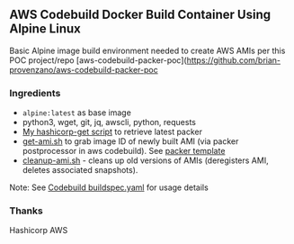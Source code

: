 
## AWS Codebuild Docker Build Container Using Alpine Linux
Basic Alpine image build environment needed to create AWS AMIs per this POC project/repo [aws-codebuild-packer-poc](https://github.com/brian-provenzano/aws-codebuild-packer-poc


### Ingredients
- `alpine:latest` as base image
- python3, wget, git, jq, awscli, python, requests
- [My hashicorp-get script](https://github.com/brian-provenzano/hashicorp-get) to retrieve latest packer
- [get-ami.sh](https://github.com/brian-provenzano/aws-codebuild-alpine-container/blob/master/get-ami.sh) to grab image ID of newly built AMI (via packer postprocessor in aws codebuild). See [packer template](https://github.com/brian-provenzano/aws-codebuild-packer-poc/blob/master/Basic-WebPHP-EC2AMI.json)
- [cleanup-ami.sh](https://github.com/brian-provenzano/aws-codebuild-alpine-container/blob/master/cleanup-ami.sh) - cleans up old versions of AMIs (deregisters AMI, deletes associated snapshots).

Note: See [Codebuild buildspec.yaml](https://github.com/brian-provenzano/aws-codebuild-packer-poc/blob/master/buildspec.yaml) for usage details

### Thanks 
Hashicorp
AWS
